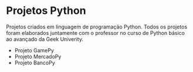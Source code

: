 # Projetos Python
Projetos criados em linguagem de programação Python. Todos os projetos foram elaborados juntamente com o professor no curso de Python básico ao avançado da Geek Univerity.

- Projeto GamePy
- Projeto MercadoPy
- Projeto BancoPy


